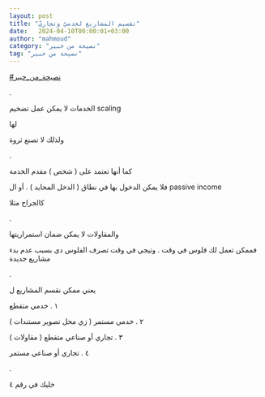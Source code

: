 ```yaml
---
layout: post
title: "تقسيم المشاريع لخدميّ وتجاريّ"
date:   2024-04-10T00:00:01+03:00
author: "mahmoud"
category: "نصيحة من خبير"
tag: "نصيحة من خبير"
---
```



[<u>\#نصيحة\_من\_خبير</u>](https://www.facebook.com/hashtag/%D9%86%D8%B5%D9%8A%D8%AD%D8%A9_%D9%85%D9%86_%D8%AE%D8%A8%D9%8A%D8%B1?__eep__=6&__cft__%5b0%5d=AZWzDotf5bZ0Pi53H5IkcCm4CYEv9U2_4W2w6hGxDokFGssvn34kl-xLKv-vaLnU0OUXKywMOa6bhnKFpWnp1VNeiIC3Oat7QfkWAklt2xA8kUhEsC2li904gk3RRj2ar8FkvfdvIvdQZ-H9fxlHQQqZ5GVN1LCHkfuhsymJzRvuYNGKTHI0UV169_iHHYTGPg0&__tn__=*NK-R)

.

الخدمات لا يمكن عمل تضخيم scaling

لها

ولذلك لا تصنع ثروة

.

كما أنها تعتمد على ( شخص ) مقدم الخدمة

فلا يمكن الدخول بها في نطاق ( الدخل المحايد ) . أو
ال passive income

كالجراح مثلا

.

والمقاولات لا يمكن ضمان استمراريتها

فممكن تعمل لك فلوس في وقت . وتيجي في وقت تصرف الفلوس دي
بسبب عدم بدء مشاريع جديدة

.

يعني ممكن نقسم المشاريع ل

١ . خدمي متقطع

٢ . خدمي مستمر ( زي محل تصوير
مستندات )

٣ . تجاري أو صناعي متقطع (
مقاولات )

٤ . تجاري أو صناعي مستمر

.

خليك في رقم ٤
